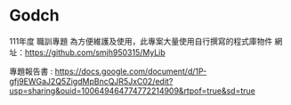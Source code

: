 # Godch
111年度 職訓專題
為方便維護及使用，此專案大量使用自行撰寫的程式庫物件
網址：https://github.com/smjh950315/MyLib

專題報告書 : https://docs.google.com/document/d/1P-gfj9EWGaJ2Q5ZigdMpBncQJR5JxC02/edit?usp=sharing&ouid=100649464774772214909&rtpof=true&sd=true

